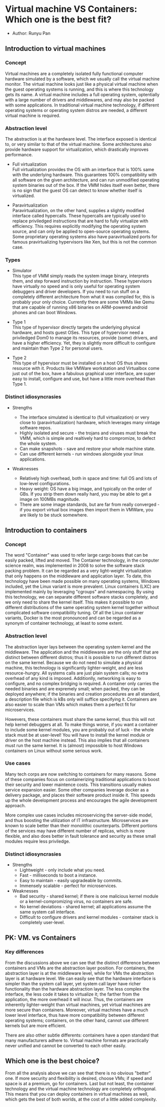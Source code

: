 # Virtual machine VS Containers: Which one is the best fit?
- Author: Runyu Pan

## Introduction to virtual machines
### Concept
  Virtual machines are a completely isolated fully functional computer hardware simulated by a software, which we usually call the virtual machine monitor. The virtual machine looks just like a physical virtual machine when the guest operating systems is running, and this is where this technology gets its name. A virtual machine includes a full operating system, optentially with a large number of drivers and middlewares, and may also be packed with some applications. In traditional virtual machine technology, if different operating systems or operating system distros are needed, a different virtual machine is required.  

### Abstraction level
  The abstraction is at the hardware level. The interface exposed is identical to, or very similar to that of the virtual machine. Some architectures also provide hardware support for virtualization, which drastically improves performance.  

- Full virtualization  
  Full virtualization provides the OS with an interface that is 100% same with the underlying hardware. This guarantees 100% compatibility with all software on the given architecture, and can run unmodified operating system binaries out of the box. If the VMM hides itself even better, there is no sign that the guest OS can detect to know whether itself is virtualized.  

- Paravirtualization  
  Paravirtualization, on the other hand, supplies a slightly modified interface called hypercalls. These hypercalls are typically used to replace priviledged instructions that are hard to fully virtualize with efficiency. This requires explicitly modifying the operating system source, and can only be applied to open-source operating systems. Some proprietary operating systems also have paravirtualized ports for famous pravirtualizing hypervisors like Xen, but this is not the common case.  

### Types
- Simulator  
  This type of VMM simply reads the system image binary, interprets them, and step forward instruction by instruction. These hypervisors have virtually no speed and is only useful for operating system debuggers and driver developers. If you need to run stuff on a completely different architecture from what it was compiled for, this is probably your only choice. Currently there are some VMMs like Qemu that are capable of running x86 binaries on ARM-powered android phones and can boot Windows.  

- Type 1  
  This type of hypervisor directly targets the underlying physical hardware, and hosts guest OSes. This type of hypervisor need a priviledged Dom0 to manage its resources, provide (some) drivers, and have a higher efficiency. Yet, they is slightly more difficult to configure and maintain than Type 2 for personal users.  

- Type 2  
  This type of hypervisor must be installed on a host OS thus shares resource with it. Products like VMWare workstation and Virtualbox come just out of the box, have a fabulous graphical user interface, are super easy to install, configure and use, but have a little more overhead than Type 1.  
  
### Distinct idiosyncrasies
- Strengths  
  - The interface simulated is identical to (full virtualization) or very close to (paravirtualization) hardware, which leverages many vintage software repos.  
  - Highly isolated and secure - the trojans and viruses must break the VMM, which is simple and realtively hard to compromize, to defect the whole system.  
  - Can make snapshots - save and restore your whole machine state.  
  - Can use different kernels - run windows alongside your linux applications.  

- Weaknesses  
  - Relatively high overhead, both in space and time: full OS and lots of low-level configurations.  
  - Heavy weight: OS have a big image, and typically on the order of GBs. If you strip them down really hard, you may be able to get a image on 100MBs magnitude.  
  - There are some image standards, but are far from really converged - if you export virtual box images then import them in VMWare, you are likely to be stuck somewhere.  

## Introduction to containers
### Concept
  The word "Container" was used to refer large cargo boxes that can be easily packed, lifted and moved. The Container technology, in the computer science realm, was implemented in 2008 to solve the software stack packing problem. It can be regarded as a very light-weight virtualization that only happens on the middleware and application layer. To date, this technology have been made possible on many operating systems, Windows included, yet the Linux variant is more prevalent. Linux containers (LXC) are implemented mainly by leveraging "cgroups" and namespacing. By using this technology, we can separate different software stacks completely, and we only need to share the kernel itself. This makes it possible to run different distributions of the same operating system kernel together without complicated software compatibility tuning. Of all the Linux container variants, Docker is the most pronounced and can be regarded as a synonym of container technology, at least to some extent.  

### Abstraction level
  The abstraction layer lays between the operating system kernel and the middleware. The application and the middlewares are the only stuff that are distinct between different distros; thus it is possible to run different distros on the same kernel. Because we do not need to simulate a physical machine, this technology is significantly lighter-weight, and are less resource-hungry. All systems calls are just plain system calls; no extra overhead of any kind is imposed. Additionlly, networking is easy to configure, and no complex bridging is required. A container only carries the needed binaries and are expremely small; when packed, they can be deployed anywhere; if the binaries and creation procedures are all standard, a description file which is kBs only will suffice specifying it. Containers are also easier to scale than VMs which makes them a perfect fit for microservices.  

  Howevers, these containers must share the same kernel, thus this will not help kernel debuggers at all. To make things worse, if you want a container to include some kernel modules, you are probably out of luck - the whole stack must be at user-level! You will have to install the kernel module or driver on the host machine instead. This also implies that all containers must run the same kernel. It is (almost) impossible to host Windows containers on Linux without some serious work.  

### Use cases
  Many tech corps are now switching to containers for many reasons. Some of these companies focus on containerizing traditional applications to boost their security and lower maintence costs. This transitions usually makes service expansion easier. Some other companies leverage docker as a delivery package, and places their software product inside it. This speeds up the whole development process and encourages the agile development approach.  

  More complex use cases includes microservicing the server-side model, and thus boosting the utilization of IT infrastructure. Microservices are known to scale better than their monolithic counterparts. Different portions of the services may have different number of replicas, which is more flexible, and also does better in fault tolerance and security as these small modules require less priviledge.  

### Distinct idiosyncrasies
- Strengths  
  - Lightweight - only include what you need.  
  - Fast - milliseconds to boot a instance.  
  - Easy to maintain - easily upgradeable by commits.  
  - Immensely scalable - perfect for microservices.  
- Weaknesses  
  - Bad security - shared kernel; if there is one malicious kernel module or a kernel-compromizing virus, no containers are safe.  
  - No kernel deviations - shared kernel; all applications assume the same system call interface.  
  - Difficult to configure drivers and kernel modules - container stack is completely user-level.  

## PK: VM. vs Containers
### Key differences
  From the discussions above we can see that the distinct difference between containers and VMs are the abstraction layer position. For containers, the abstraction layer is at the middleware level, while for VMs the abstraction layer is at hardware level. We can easily see that the hardware interface is simpler than the system call layer, yet system call layer have richer functionality than the hardware abstraction layer. The less complex the interface, the less code it takes to virtualize it; the farther from the application, the more overhead it will incur. Thus, the containers are inherently lighter-weight than virtual machines, yet virtual machines are more secure than containers. Moreover, virtual machines have a much lower level interface, thus have more compatibility between different operating systems; containers, on the other hand, cannot use different kernels but are more efficient.  

  There are also other subtle differents: containers have a open standard that many manufacturers adhere to. Virtual machine formats are practically never unified and cannot be converted to each other easily.  

## Which one is the best choice?
  From all the analysis above we can see that there is no obvious "better" one. If more security and flexibility is desired, choose VMs; if speed and space is at a premium, go for containers. Last but not least, the container technology and the virtual machine technology are completely orthogonal. This means that you can deploy containers in virtual machines as well, which gets the best of both worlds, at the cost of a little added complexity.  

